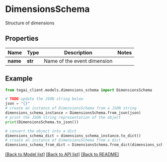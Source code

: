 # DimensionsSchema

Structure of dimensions

## Properties

Name | Type | Description | Notes
------------ | ------------- | ------------- | -------------
**name** | **str** | Name of the event dimension | 

## Example

```python
from togai_client.models.dimensions_schema import DimensionsSchema

# TODO update the JSON string below
json = "{}"
# create an instance of DimensionsSchema from a JSON string
dimensions_schema_instance = DimensionsSchema.from_json(json)
# print the JSON string representation of the object
print(DimensionsSchema.to_json())

# convert the object into a dict
dimensions_schema_dict = dimensions_schema_instance.to_dict()
# create an instance of DimensionsSchema from a dict
dimensions_schema_from_dict = DimensionsSchema.from_dict(dimensions_schema_dict)
```
[[Back to Model list]](../README.md#documentation-for-models) [[Back to API list]](../README.md#documentation-for-api-endpoints) [[Back to README]](../README.md)


